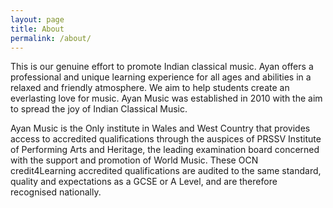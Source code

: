 ```yaml
---
layout: page
title: About
permalink: /about/
---
```


This is our genuine effort to promote Indian classical music. Ayan offers a professional and unique learning experience for all ages and abilities in a relaxed and friendly atmosphere. We aim to help students create an everlasting love for music. Ayan Music was established in 2010 with the aim to spread the joy of Indian Classical Music.

Ayan Music is the Only institute in Wales and West Country that provides access to accredited qualifications through the auspices of PRSSV Institute of Performing Arts and Heritage, the leading examination board concerned with the support and promotion of World Music. These OCN credit4Learning accredited qualifications are audited to the same standard, quality and expectations as a GCSE or A Level, and are therefore recognised nationally.

